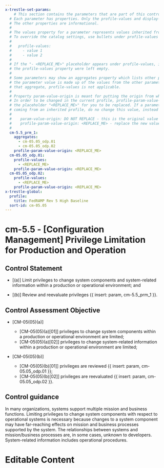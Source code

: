 ```yaml
---
x-trestle-set-params:
    # This section contains the parameters that are part of this control.
  # Each parameter has properties. Only the profile-values and display-name properties are editable.
  # The other properties are informational.
  #
  # The values property for a parameter represents values inherited from the OSCAL catalog.
  # To override the catalog settings, use bullets under profile-values as shown below:
  #
  #   profile-values:
  #     - value 1
  #     - value 2
  #
  # If the "- <REPLACE_ME>" placeholder appears under profile-values, it is the same as if
  # the profile-values property were left empty.
  #
  # Some parameters may show an aggregates property which lists other parameters. This means
  # the parameter value is made up of the values from the other parameters. For parameters
  # that aggregate, profile-values is not applicable.
  #
  # Property param-value-origin is meant for putting the origin from where that parameter comes from.
  # In order to be changed in the current profile, profile-param-value-origin property will be displayed with
  # the placeholder "<REPLACE_ME>" for you to be replaced. If a parameter already has a param-value-origin
  # coming from an inherited profile, do no change this value, instead use profile-param-value-origin as follows:
  #
  #    param-value-origin: DO NOT REPLACE - this is the original value
  #    profile-param-value-origin: <REPLACE_ME> - replace the new value required HERE
  #
  cm-5.5_prm_1:
    aggregates:
      - cm-05.05_odp.01
      - cm-05.05_odp.02
    profile-param-value-origin: <REPLACE_ME>
  cm-05.05_odp.01:
    profile-values:
      - <REPLACE_ME>
    profile-param-value-origin: <REPLACE_ME>
  cm-05.05_odp.02:
    profile-values:
      - <REPLACE_ME>
    profile-param-value-origin: <REPLACE_ME>
x-trestle-global:
  profile:
    title: FedRAMP Rev 5 High Baseline
  sort-id: cm-05.05
---
```


# cm-5.5 - \[Configuration Management\] Privilege Limitation for Production and Operation

## Control Statement

- \[(a)\] Limit privileges to change system components and system-related information within a production or operational environment; and

- \[(b)\] Review and reevaluate privileges {{ insert: param, cm-5.5_prm_1 }}.

## Control Assessment Objective

- \[CM-05(05)(a)\]

  - \[CM-05(05)(a)[01]\] privileges to change system components within a production or operational environment are limited;
  - \[CM-05(05)(a)[02]\] privileges to change system-related information within a production or operational environment are limited;

- \[CM-05(05)(b)\]

  - \[CM-05(05)(b)[01]\] privileges are reviewed {{ insert: param, cm-05.05_odp.01 }};
  - \[CM-05(05)(b)[02]\] privileges are reevaluated {{ insert: param, cm-05.05_odp.02 }}.

## Control guidance

In many organizations, systems support multiple mission and business functions. Limiting privileges to change system components with respect to operational systems is necessary because changes to a system component may have far-reaching effects on mission and business processes supported by the system. The relationships between systems and mission/business processes are, in some cases, unknown to developers. System-related information includes operational procedures.

# Editable Content

<!-- Make additions and edits below -->
<!-- The above represents the contents of the control as received by the profile, prior to additions. -->
<!-- If the profile makes additions to the control, they will appear below. -->
<!-- The above markdown may not be edited but you may edit the content below, and/or introduce new additions to be made by the profile. -->
<!-- If there is a yaml header at the top, parameter values may be edited. Use --set-parameters to incorporate the changes during assembly. -->
<!-- The content here will then replace what is in the profile for this control, after running profile-assemble. -->
<!-- The current profile has no added parts for this control, but you may add new ones here. -->
<!-- Each addition must have a heading either of the form ## Control my_addition_name -->
<!-- or ## Part a. (where the a. refers to one of the control statement labels.) -->
<!-- "## Control" parts are new parts added after the statement part. -->
<!-- "## Part" parts are new parts added into the top-level statement part with that label. -->
<!-- Subparts may be added with nested hash levels of the form ### My Subpart Name -->
<!-- underneath the parent ## Control or ## Part being added -->
<!-- See https://oscal-compass.github.io/compliance-trestle/tutorials/ssp_profile_catalog_authoring/ssp_profile_catalog_authoring for guidance. -->
